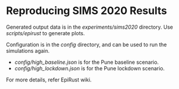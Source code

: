 
# Reproducing SIMS 2020 Results

Generated output data is in the _experiments/sims2020_ directory.
Use _scripts/epirust_ to generate plots.

Configuration is in the _config_ directory, and can be used to run the simulations again.

* _config/high_baseline.json_ is for the Pune baseline scenario.
* _config/high_lockdown.json_ is for the Pune lockdown scenario.

For more details, refer EpiRust wiki.

